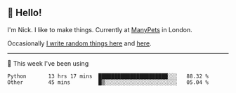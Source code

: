 ## 👋 Hello! 

I'm Nick. I like to make things. Currently at [ManyPets](https://manypets.com) in London.

Occasionally [I write random things here](https://nicksnell.com) and [here](https://twitter.com/nicksnell).

-------

🚀 This week I've been using

<!--START_SECTION:waka-->

```text
Python       13 hrs 17 mins  ██████████████████████░░░   88.32 %
Other        45 mins         █▒░░░░░░░░░░░░░░░░░░░░░░░   05.04 %
```

<!--END_SECTION:waka-->
